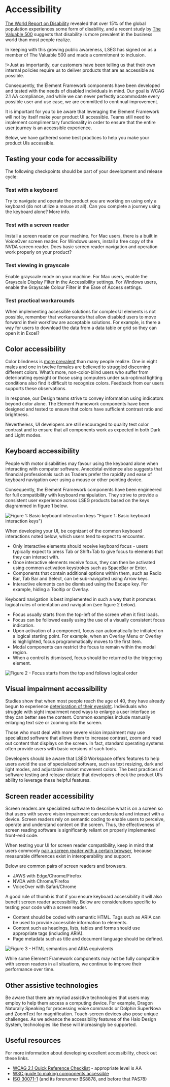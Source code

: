<!--
type: page
title: Accessibility
location: ./accessibility/overview
layout: default
-->

# Accessibility

[The World Report on Disability](https://www.who.int/teams/noncommunicable-diseases/sensory-functions-disability-and-rehabilitation/world-report-on-disability) revealed that over 15% of the global population experiences some form of disability, and a recent study by [The Valuable 500](https://www.tortoisemedia.com/disability100-report/) suggests that disability is more prevalent in the business world than most people realize.

In keeping with this growing public awareness, LSEG has signed on as a member of The Valuable 500 and made a commitment to inclusion.

!>Just as importantly, our customers have been telling us that their own internal policies require us to deliver products that are as accessible as possible.

Consequently, the Element Framework components have been developed and tested with the needs of disabled individuals in mind. Our goal is WCAG 2.1 AA compliance, and while we can never perfectly accommodate every possible user and use case, we are committed to continual improvement.

It is important for you to be aware that leveraging the Element Framework will not by itself make your product UI accessible. Teams still need to implement complimentary functionality in order to ensure that the entire user journey is an accessible experience.

Below, we have gathered some best practices to help you make your product UIs accessible.

## Testing your code for accessibility

The following checkpoints should be part of your development and release cycle:

### Test with a keyboard
Try to navigate and operate the product you are working on using only a keyboard (do not utilize a mouse at all). Can you complete a journey using the keyboard alone? More info.

### Test with a screen reader

Install a screen reader on your machine. For Mac users, there is a built in VoiceOver screen reader. For Windows users, install a free copy of the NVDA screen reader. Does basic screen reader navigation and operation work properly on your product?

### Test viewing in grayscale

Enable grayscale mode on your machine. For Mac users, enable the Grayscale Display Filter in the Accessibility settings. For Windows users, enable the Grayscale Colour Filter in the Ease of Access settings.

### Test practical workarounds

When implementing accessible solutions for complex UI elements is not possible, remember that workarounds that allow disabled users to move forward in their workflow are acceptable solutions. For example, is there a way for users to download the data from a data table or grid so they can open it in Excel?

## Color accessibility

Color blindness is [more prevalent](https://www.colourblindawareness.org/colour-blindness/)  than many people realize. One in eight males and one in twelve females are believed to struggled discerning different colors. What’s more, non-color-blind users who suffer from deteriorating eyesight or those using computers under sub-optimal lighting conditions also find it difficult to recognize colors. Feedback from our users supports these observations.

In response, our Design teams strive to convey information using indicators beyond color alone. The Element Framework components have been designed and tested to ensure that colors have sufficient contrast ratio and brightness.

Nevertheless, UI developers are still encouraged to quality test color contrast and to ensure that all components work as expected in both Dark and Light modes.

## Keyboard accessibility

People with motor disabilities may favour using the keyboard alone when interacting with computer software. Anecdotal evidence also suggests that financial professionals such as Traders prefer the rapidity and ease of keyboard navigation over using a mouse or other pointing device.  

Consequently, the Element Framework components have been engineered for full compatibility with keyboard manipulation. They strive to provide a consistent user experience across LSEG products based on the keys diagrammed in figure 1 below.

![Figure 1: Basic keyboard interaction keys](https://user-images.githubusercontent.com/81604092/144179777-585af83e-37ca-45f3-abd1-6317093e8f43.png) "Figure 1: Basic keyboard interaction keys")

When developing your UI, be cognizant of the common keyboard interactions noted below, which users tend to expect to encounter.

- Only interactive elements should receive keyboard focus - users typically expect to press Tab or Shift+Tab to give focus to elements that they can interact with.
- Once interactive elements receive focus, they can then be activated using common activation keystrokes such as SpaceBar or Enter.
- Components that contain additional options within them, such as Radio Bar, Tab Bar and Select, can be sub-navigated using Arrow keys.
- Interactive elements can be dismissed using the Escape key. For example, hiding a Tooltip or Overlay.

Keyboard navigation is best implemented in such a way that it promotes logical rules of orientation and navigation (see figure 2 below).

- Focus usually starts from the top-left of the screen when it first loads.
- Focus can be followed easily using the use of a visually consistent focus indication.
- Upon activation of a component, focus can automatically be initiated on a logical starting point. For example, when an Overlay Menu or Overlay is highlighted, focus programmatically moves to the first item.
- Modal components can restrict the focus to remain within the modal region.
- When a control is dismissed, focus should be returned to the triggering element.

![Figure 2 - Focus starts from the top and follows logical order](https://user-images.githubusercontent.com/81604092/144179893-7a51ceba-06f1-453f-8abb-cd6a5a64b938.png "Figure 2 - Focus starts from the top and follows logical order")

## Visual impairment accessibility

Studies show that when most people reach the age of 40, they have already begun to experience [deterioration of their eyesight](https://www.aoa.org/healthy-eyes/eye-health-for-life/adult-vision-41-to-60-years-of-age). Individuals who struggle with sight impairment need ways to enlarge a user interface so they can better see the content. Common examples include manually enlarging text size or zooming into the screen.

Those who must deal with more severe vision impairment may use specialized software that allows them to increase contrast, zoom and read out content that displays on the screen. In fact, standard operating systems often provide users with basic versions of such tools.

Developers should be aware that LSEG Workspace offers features to help users avoid the use of specialized software, such as text resizing, dark and light modes, and adjustable market movement colors. The best practices of software testing and release dictate that developers check the product UI’s ability to leverage these helpful features.

## Screen reader accessibility

Screen readers are specialized software to describe what is on a screen so that users with severe vision impairment can understand and interact with a device. Screen readers rely on semantic coding to enable users to perceive, operate and understand content on the screen. Thus, the effectiveness of screen reading software is significantly reliant on properly implemented front-end code.

When testing your UI for screen reader compatibility, keep in mind that users commonly [pair a screen reader with a certain browser](https://webaim.org/projects/screenreadersurvey10/#browsercombos), because measurable differences exist in interoperability and support.

Below are common pairs of screen readers and browsers.

- JAWS with Edge/Chrome/Firefox
- NVDA with Chrome/Firefox
- VoiceOver with Safari/Chrome

A good rule of thumb is that if you ensure keyboard accessibility it will also benefit screen reader accessibility. Below are considerations specific to testing your code with a screen reader.

- Content should be coded with semantic HTML. Tags such as ARIA can be used to provide accessible information to elements.
- Content such as headings, lists, tables and forms should use appropriate tags (including ARIA).
- Page metadata such as title and document language should be defined.

![Figure 3 - HTML semantics and ARIA equivalents](https://user-images.githubusercontent.com/81604092/144179904-bf9efb47-68a4-45e7-b126-a99f5957a775.png "Figure 3 - HTML semantics and ARIA equivalents")

While some Element Framework components may not be fully compatible with screen readers in all situations, we continue to improve their performance over time.

## Other assistive technologies

Be aware that there are myriad assistive technologies that users may employ to help them access a computing device. For example, Dragon Naturally Speaking for processing voice commands or Dolphin SuperNova and ZoomText for magnification. Touch-screen devices also pose unique challenges. As we advance the accessibility features of the Halo Design System, technologies like these will increasingly be supported.

## Useful resources

For more information about developing excellent accessibility, check out these links.

- [WCAG 2.1 Quick Reference Checklist](https://www.w3.org/WAI/WCAG21/quickref/) - appropriate level is AA
- [W3C guide to making components accessible](https://www.w3.org/TR/wai-aria-practices/)
- [ISO 30071-1](https://www.iso.org/standard/70913.html) (and its forerunner BS8878, and before that PAS78)
